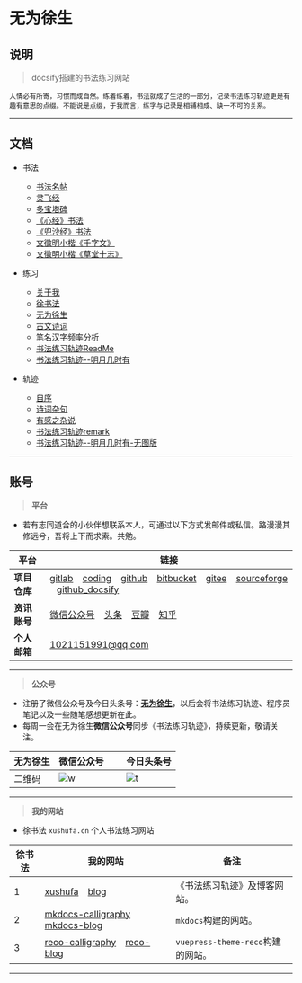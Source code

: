 
# 无为徐生

## 说明

> docsify搭建的书法练习网站

```
人情必有所寄，习惯而成自然。练着练着，书法就成了生活的一部分，记录书法练习轨迹更是有趣有意思的点缀。不能说是点缀，于我而言，练字与记录是相辅相成、缺一不可的关系。
```

---

## 文档

- 书法
  - [书法名帖](书法/书法名帖.md) 
  - [灵飞经](书法/灵飞经.md)
  - [多宝塔碑](书法/多宝塔碑.md)
  - [《心经》书法](书法/《心经》书法.md)
  - [《兜沙经》书法](书法/《兜沙经》书法.md) 
  - [文徵明小楷《千字文》](书法/文徵明小楷《千字文》.md)
  - [文徵明小楷《草堂十志》](书法/文徵明小楷《草堂十志》.md)
  
- 练习
  - [关于我](练习/关于我.md) 
  - [徐书法](练习/徐书法.md) 
  - [无为徐生](练习/无为徐生.md)
  - [古文诗词](练习/古文诗词.md) 
  - [笔名汉字频率分析](练习/笔名汉字频率分析.md)
  - [书法练习轨迹ReadMe](练习/书法练习轨迹ReadMe.md)
  - [书法练习轨迹--明月几时有](练习/书法练习轨迹--明月几时有.md)
  
- 轨迹
  - [自序](轨迹/自序.md) 
  - [诗词杂句](轨迹/诗词杂句.md) 
  - [有感之杂说](轨迹/有感之杂说.md)
  - [书法练习轨迹remark](轨迹/书法练习轨迹remark.md)
  - [书法练习轨迹--明月几时有-无图版](轨迹/书法练习轨迹--明月几时有-无图版.md)

  
---

## 账号

> **平台**

- 若有志同道合的小伙伴想联系本人，可通过以下方式发邮件或私信。路漫漫其修远兮，吾将上下而求索。共勉。

| 平台           | 链接           |
| -------------- | -------------- |
|  **项目仓库**  | [gitlab]( https://gitlab.com/xuyq123/calligraphy ) &ensp; [coding]( https://xyqin.coding.net/public/my/calligraphy/git ) &ensp; [github]( https://github.com/scott180/calligraphy )  &ensp; [bitbucket]( https://bitbucket.org/xu12345/calligraphy ) &ensp; [gitee]( https://gitee.com/xy180/calligraphy ) &ensp; [sourceforge]( https://sourceforge.net/p/calligraphy/code )  &ensp; [github_docsify]( https://scott180.github.io/docsify-calligraphy )    |
|  **资讯账号**  | [微信公众号]( https://mp.weixin.qq.com/s/HmdDsCaeumuZg_DfitIdlw ) &ensp; [头条]( https://www.toutiao.com/c/user/token/MS4wLjABAAAA2_bWhiknCbcKNu4c6VTM2B7m2vr7zBrh0x6fSyOrtGU ) &ensp;  [豆瓣]( https://www.douban.com/people/80730595/photos ) &ensp;  [知乎]( https://www.zhihu.com/people/xu-xian-sheng-72-29/posts )     |
|  **个人邮箱**  | 1021151991@qq.com   |

***

> **公众号**

- 注册了微信公众号及今日头条号：[**无为徐生**]( https://scott180.github.io/calligraphy/%E6%97%A0%E4%B8%BA%E5%BE%90%E7%94%9F )，以后会将书法练习轨迹、程序员笔记以及一些随笔感想更新在此。<br/>
- 每周一会在无为徐生**微信公众号**同步《书法练习轨迹》，持续更新，敬请关注。

| 无为徐生   | 微信公众号                                               	 |  &ensp; |  今日头条号        |
| ---------  | ------------------------------------------------------------- |  -      |  ----------        |
|  二维码    | ![w]( https://xyqin.coding.net/p/my/d/imgs/git/raw/master/other/wuweixusheng_weixin.png ) | <br/> | ![t]( https://xyqin.coding.net/p/my/d/imgs/git/raw/master/other/wuweixusheng_toutiao.png )     |

***

> **我的网站**

- 徐书法 `xushufa.cn` 个人书法练习网站

| 徐书法 | 我的网站    |  备注          |
| -----  | ----------- |  ------------- |
| 1      | [xushufa]( https://xushufa.cn ) &ensp; [blog]( https://blog.xushufa.cn ) | 《书法练习轨迹》及博客网站。      |
| 2      | [mkdocs-calligraphy]( https://mkdocs-calligraphy.xushufa.cn ) &ensp; [mkdocs-blog]( https://mkdocs-blog.xushufa.cn )         | `mkdocs`构建的网站。  |
| 3      | [reco-calligraphy]( https://reco-calligraphy.xushufa.cn ) &ensp; [reco-blog]( https://reco-blog.xushufa.cn ) | `vuepress-theme-reco`构建的网站。     |

***


